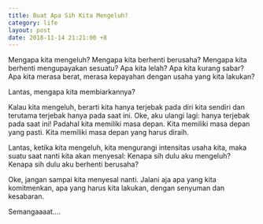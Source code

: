 ```yaml
---
title: Buat Apa Sih Kita Mengeluh?
category: life
layout: post
date: 2018-11-14 21:21:00 +8
---
```


Mengapa kita mengeluh? Mengapa kita berhenti berusaha? Mengapa kita berhenti mengupayakan sesuatu? Apa kita lelah? Apa kita kurang sabar? Apa kita merasa berat, merasa kepayahan dengan usaha yang kita lakukan?

Lantas, mengapa kita membiarkannya?

Kalau kita mengeluh, berarti kita hanya terjebak pada diri kita sendiri dan terutama terjebak hanya pada saat ini. Oke, aku ulangi lagi: hanya terjebak pada saat ini! Padahal kita memiliki masa depan. Kita memiliki masa depan yang pasti. Kita memiliki masa depan yang harus diraih.

Lantas, ketika kita mengeluh, kita mengurangi intensitas usaha kita, maka suatu saat nanti kita akan menyesal: Kenapa sih dulu aku mengeluh? Kenapa sih dulu aku berhenti berusaha?

Oke, jangan sampai kita menyesal nanti. Jalani aja apa yang kita komitmenkan, apa yang harus kita lakukan, dengan senyuman dan kesabaran.

Semangaaaat....